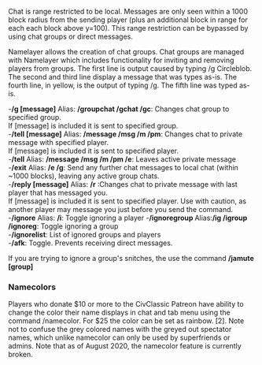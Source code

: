 Chat is range restricted to be local. Messages are only seen within a 1000 block radius from the sending 
player (plus an additional block in range for each each block above y=100). This range restriction can be bypassed 
by using chat groups or direct messages.

Namelayer allows the creation of chat groups. Chat groups are managed with Namelayer which includes functionality 
for inviting and removing players from groups.
The first line is output caused by typing /g Circleblob. The second and third line display a message that was types 
as-is. The fourth line, in yellow, is the output of typing /g. The fifth line was typed as-is.  

-**/g <group> [message]** Alias: **/groupchat /gchat /gc**: Changes chat group to specified group.   
If [message] is included it is sent to specified group.    
-**/tell <player> [message]** Alias: **/message /msg /m /pm**: Changes chat to private message with specified player.   
If [message] is included it is sent to specified player.  
-**/tell** 	Alias: **/message /msg /m /pm /e**: Leaves active private message  
-**/exit** Alias: **/e /g**: Send any further chat messages to local chat (within ~1000 blocks), leaving any active group chats.  
-**/reply [message]** Alias: **/r** :Changes chat to private message with last player that has messaged you.   
If [message] is included it is sent to specified player. Use with caution, as another player may message you just before you send the command.  
-**/ignore** Alias: **/i**: Toggle ignoring a player
-**/ignoregroup <group>** Alias:**/ig /igroup /ignoreg**: Toggle ignoring a group  
-**/ignorelist**:	List of ignored groups and players  
-**/afk**: Toggle. Prevents receiving direct messages.  

If you are trying to ignore a group's snitches, the use the command **/jamute [group]**  
  
### Namecolors  

Players who donate $10 or more to the CivClassic Patreon have ability to change the color their name displays in chat and tab menu using the command /namecolor. For $25 the color can be set as rainbow. [2]. Note not to confuse the grey colored names with the greyed out spectator names, which unlike namecolor can only be used by superfriends or admins. Note that as of August 2020, the namecolor feature is currently broken. 
